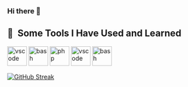 ### Hi there 👋
<h2> 🚀 &nbsp;Some Tools I Have Used and Learned</h2>
<p align="left">
<img src="https://cdn.jsdelivr.net/gh/devicons/devicon/icons/vscode/vscode-original.svg" alt="vscode" width="45" height="45"/>
<img src="https://cdn.jsdelivr.net/gh/devicons/devicon/icons/linux/linux-original.svg" alt="bash" width="45" height="45"/>
<img src="https://cdn.jsdelivr.net/gh/devicons/devicon/icons/git/git-original.svg" alt="php" width="45" height="45"/>
<img src="https://cdn.jsdelivr.net/gh/devicons/devicon/icons/dart/dart-original.svg" alt="vscode" width="45" height="45"/>
<img src="https://cdn.jsdelivr.net/gh/devicons/devicon/icons/flutter/flutter-original.svg" alt="bash" width="45" height="45"/>
</p>

[![GitHub Streak](http://github-readme-streak-stats.herokuapp.com?user=hardal7&theme=dark&background=000000)](https://git.io/streak-stats)
